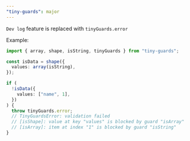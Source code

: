 ```yaml
---
"tiny-guards": major
---
```


`Dev log` feature is replaced with `tinyGuards.error`

Example:

```ts
import { array, shape, isString, tinyGuards } from "tiny-guards";

const isData = shape({
  values: array(isString),
});

if (
  !isData({
    values: ["name", 1],
  })
) {
  throw tinyGuards.error;
  // TinyGuardsError: validation failed
  // [isShape]: value at key "values" is blocked by guard "isArray"
  // [isArray]: item at index "1" is blocked by guard "isString"
}
```
